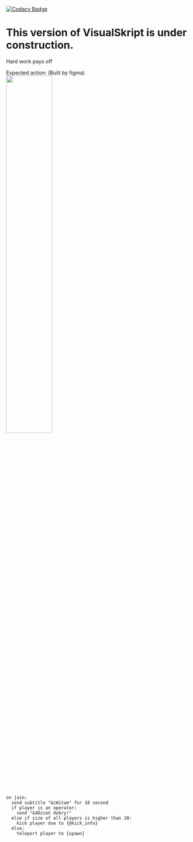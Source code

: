 [![Codacy Badge](https://app.codacy.com/project/badge/Grade/eee26700f6724cf282ac4f9d553bc238)](https://app.codacy.com/gh/PolsatGraniePL/VisualSkript/dashboard?utm_source=gh&utm_medium=referral&utm_content=&utm_campaign=Badge_grade)
# This version of VisualSkript is under construction.

Hard work pays off

Expected action: (Built by figma)<br>
<img src="https://github.com/PolsatGraniePL/VisualSkript/assets/88681446/50618e31-4d04-4a57-b80c-4697ec15f556" width="50%">
```
on join:
  send subtitle "&cWitam" for 10 second
  if player is an operator:
    send "&4Dzień dobry!"
  else if size of all players is higher than 20:
    kick player due to {@kick_info}
  else:
    teleport player to {spawn}
```
